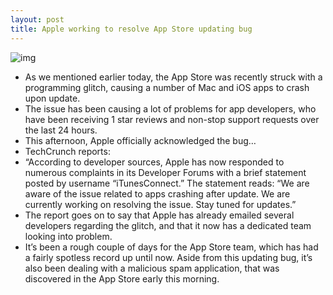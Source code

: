 ```yaml
---
layout: post
title: Apple working to resolve App Store updating bug
---
```

![img](http://media.idownloadblog.com/wp-content/uploads/2012/06/search-app-store-ss.jpg)
* As we mentioned earlier today, the App Store was recently struck with a programming glitch, causing a number of Mac and iOS apps to crash upon update.
* The issue has been causing a lot of problems for app developers, who have been receiving 1 star reviews and non-stop support requests over the last 24 hours.
* This afternoon, Apple officially acknowledged the bug…
* TechCrunch reports:
* “According to developer sources, Apple has now responded to numerous complaints in its Developer Forums with a brief statement posted by username “iTunesConnect.” The statement reads: “We are aware of the issue related to apps crashing after update. We are currently working on resolving the issue. Stay tuned for updates.”
* The report goes on to say that Apple has already emailed several developers regarding the glitch, and that it now has a dedicated team looking into problem.
* It’s been a rough couple of days for the App Store team, which has had a fairly spotless record up until now. Aside from this updating bug, it’s also been dealing with a malicious spam application, that was discovered in the App Store early this morning.

